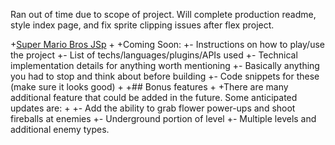 Ran out of time due to scope of project. Will complete production readme, style index page, and fix sprite clipping issues after flex project.

+[Super Mario Bros JSp](https://tylerreichle.github.io/mario_js/)
+
+Coming Soon:
+- Instructions on how to play/use the project
+- List of techs/languages/plugins/APIs used
+- Technical implementation details for anything worth mentioning
+- Basically anything you had to stop and think about before building
+- Code snippets for these (make sure it looks good)
+
+## Bonus features
+
+There are many additional feature that could be added in the future. Some anticipated updates are:
+
+- Add the ability to grab flower power-ups and shoot fireballs at enemies
+- Underground portion of level
+- Multiple levels and additional enemy types.